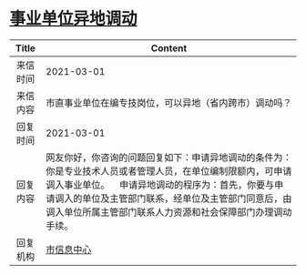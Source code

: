 # <a href="http://www.shangluo.gov.cn/zmhd/ldxxxx.jsp?urltype=leadermail.LeaderMailContentUrl&wbtreeid=1112&leadermailid=6973">事业单位异地调动</a>
|Title|Content|
|:---:|---|
|来信时间|2021-03-01|
|来信内容|市直事业单位在编专技岗位，可以异地（省内跨市）调动吗？|
|回复时间|2021-03-01|
|回复内容|网友你好，你咨询的问题回复如下：申请异地调动的条件为：你是专业技术人员或者管理人员，在单位编制限额内，可申请调入事业单位。    申请异地调动的程序为：首先，你要与申请调入的单位及主管部门联系，经单位及主管部门同意后，由调入单位所属主管部门联系人力资源和社会保障部门办理调动手续。|
|回复机构|<a href="../../categories/agencies/市信息中心.md">市信息中心</a>|